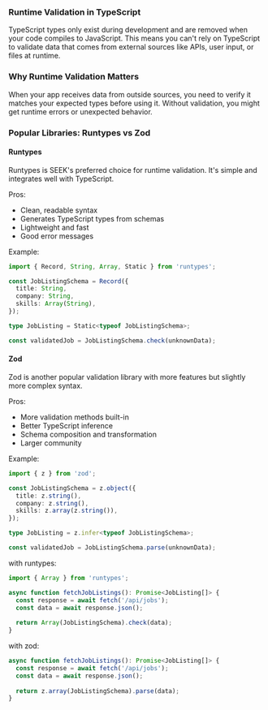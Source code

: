 ### Runtime Validation in TypeScript
TypeScript types only exist during development and are removed when your code compiles to JavaScript. This means you can't rely on TypeScript to validate data that comes from external sources like APIs, user input, or files at runtime.

### Why Runtime Validation Matters
When your app receives data from outside sources, you need to verify it matches your expected types before using it. Without validation, you might get runtime errors or unexpected behavior.

### Popular Libraries: Runtypes vs Zod
#### Runtypes
Runtypes is SEEK's preferred choice for runtime validation. It's simple and integrates well with TypeScript.

Pros:

- Clean, readable syntax
- Generates TypeScript types from schemas
- Lightweight and fast
- Good error messages

Example:
```ts
import { Record, String, Array, Static } from 'runtypes';

const JobListingSchema = Record({
  title: String,
  company: String,
  skills: Array(String),
});

type JobListing = Static<typeof JobListingSchema>;

const validatedJob = JobListingSchema.check(unknownData);
```

#### Zod
Zod is another popular validation library with more features but slightly more complex syntax.

Pros:

- More validation methods built-in
- Better TypeScript inference
- Schema composition and transformation
- Larger community

Example:

```ts
import { z } from 'zod';

const JobListingSchema = z.object({
  title: z.string(),
  company: z.string(),
  skills: z.array(z.string()),
});

type JobListing = z.infer<typeof JobListingSchema>;

const validatedJob = JobListingSchema.parse(unknownData);
```

with runtypes:
```ts
import { Array } from 'runtypes';

async function fetchJobListings(): Promise<JobListing[]> {
  const response = await fetch('/api/jobs');
  const data = await response.json();
  
  return Array(JobListingSchema).check(data);
}
```

with zod:
```ts
async function fetchJobListings(): Promise<JobListing[]> {
  const response = await fetch('/api/jobs');
  const data = await response.json();
  
  return z.array(JobListingSchema).parse(data);
}
```